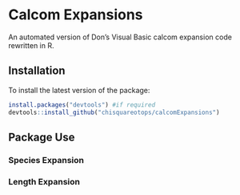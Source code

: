 
<!-- README.md is generated from README.Rmd. Please edit that file -->

# Calcom Expansions

<!-- badges: start -->
<!-- badges: end -->

An automated version of Don’s Visual Basic calcom expansion code
rewritten in R.

## Installation

To install the latest version of the package:

``` r
install.packages("devtools") #if required
devtools::install_github("chisquareotops/calcomExpansions")
```

<!--
Additionally, two JDBC drivers are required for access to the CALCOM and Pacfin Databases.
These drivers need to be in the current working directory of R when running this expansion code.
The getDrivers() function can/should be run from the current working directory of R before running the expansion code.
-->

## Package Use

### Species Expansion

### Length Expansion

<!-- Age Expansion -->
